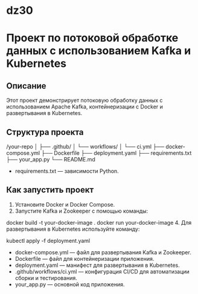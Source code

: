 # dz30
# Проект по потоковой обработке данных с использованием Kafka и Kubernetes

## Описание

Этот проект демонстрирует потоковую обработку данных с использованием Apache Kafka, контейнеризации с Docker и развертывания в Kubernetes.

## Структура проекта
/your-repo
│
├── .github/
│   └── workflows/
│       └── ci.yml
├── docker-compose.yml
├── Dockerfile
├── deployment.yaml
├── requirements.txt
├── your_app.py
└── README.md
- requirements.txt — зависимости Python.

## Как запустить проект

1. Установите Docker и Docker Compose.
2. Запустите Kafka и Zookeeper с помощью команды:
   
docker build -t your-docker-image .
   docker run your-docker-image
   4. Для развертывания в Kubernetes используйте команду:
   
   kubectl apply -f deployment.yaml

- docker-compose.yml — файл для развертывания Kafka и Zookeeper.
- Dockerfile — файл для контейнеризации приложения.
- deployment.yaml — манифест для развертывания в Kubernetes.
- .github/workflows/ci.yml — конфигурация CI/CD для автоматизации сборки и тестирования.
- your_app.py — основной код приложения.
